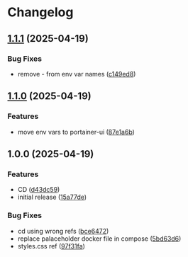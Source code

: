 # Changelog

## [1.1.1](https://github.com/EvanSchalton/portainer-homepage/compare/v1.1.0...v1.1.1) (2025-04-19)


### Bug Fixes

* remove - from env var names ([c149ed8](https://github.com/EvanSchalton/portainer-homepage/commit/c149ed848f973509618df019e4745eb25ea1e6ad))

## [1.1.0](https://github.com/EvanSchalton/portainer-homepage/compare/v1.0.0...v1.1.0) (2025-04-19)


### Features

* move env vars to portainer-ui ([87e1a6b](https://github.com/EvanSchalton/portainer-homepage/commit/87e1a6b6dc87c5d950614a430812d7d43eb97a21))

## 1.0.0 (2025-04-19)


### Features

* CD ([d43dc59](https://github.com/EvanSchalton/portainer-homepage/commit/d43dc59a0aa90c24ddbab1eb41e5163f4bf1c13c))
* initial release ([15a77de](https://github.com/EvanSchalton/portainer-homepage/commit/15a77dee8ce338c00c6693a41adba26be45c2f9c))


### Bug Fixes

* cd using wrong refs ([bce6472](https://github.com/EvanSchalton/portainer-homepage/commit/bce64725a487af7f464b04bc931c61faeb33e46f))
* replace palaceholder docker file in compose ([5bd63d6](https://github.com/EvanSchalton/portainer-homepage/commit/5bd63d674fea9e8062ca8a0e50b1ff0372610d16))
* styles.css ref ([97f31fa](https://github.com/EvanSchalton/portainer-homepage/commit/97f31fa52cfa5b28b67866672dcebe0b10ba5c0b))
